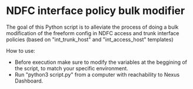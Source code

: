 # NDFC interface policy bulk modifier

The goal of this Python script is to alleviate the process of doing a bulk modification of the freeform config in NDFC access and trunk interface policies (based on "int_trunk_host" and "int_access_host" templates)

How to use: 

 - Before execution make sure to modify the variables at the beggining of the script, to match your specific environment.
 - Run "python3 script.py" from a computer with reachability to Nexus Dashboard.
